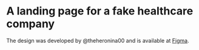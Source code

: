 # A landing page for a fake healthcare company

The design was developed by @theheronina00 and is available at [Figma](https://www.figma.com/community/file/892358789568947362/Trafalgar-Landing-Page).